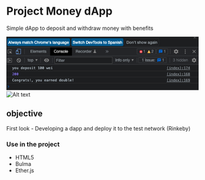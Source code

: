 # Project Money dApp

Simple dApp to deposit and withdraw money with benefits

![Alt text](img/console.png?raw=true)
![Alt text](img/dapp.png?raw=true)


## objective

First look -  Developing a dapp and deploy it to the test network (Rinkeby)

### Use in the project

- HTML5
- Bulma
- Ether.js
